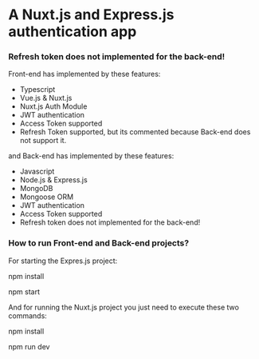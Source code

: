 # A Nuxt.js and Express.js authentication app

### Refresh token does not implemented for the back-end!

Front-end has implemented by these features:

- Typescript
- Vue.js & Nuxt.js
- Nuxt.js Auth Module
- JWT authentication
- Access Token supported
- Refresh Token supported, but its commented because Back-end does not support it.

and Back-end has implemented by these features:

- Javascript
- Node.js & Express.js
- MongoDB
- Mongoose ORM
- JWT authentication
- Access Token supported
- Refresh token does not implemented for the back-end!

### How to run Front-end and Back-end projects?

For starting the Expres.js project:

npm install

npm start

And for running the Nuxt.js project you just need to execute these two commands:

npm install

npm run dev